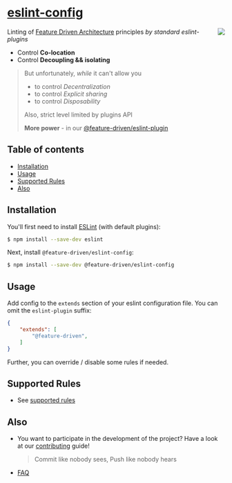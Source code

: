 # [eslint-config](https://www.npmjs.com/package/@feature-driven/eslint-config)

<img src="https://avatars3.githubusercontent.com/u/74538205?s=120&v=4" align="right">

Linting of [Feature Driven Architecture](https://www.notion.so/Feature-Driven-Architecture-dfe306d664ae4780bcf999ccdd15e532) principles *by standard eslint-plugins*

- Control **Co-location**
- Control **Decoupling && isolating**

> But unfortunately, *while* it can't allow you
> - to control *Decentralization*
> - to control *Explicit sharing*
> - to control *Disposability*
>
> Also, strict level limited by plugins API
>
> **More power** - in our [@feature-driven/eslint-plugin](https://github.com/feature-driven/eslint-plugin)

## Table of contents

<!--ts-->
   <!-- TODO* [Overview](#overview) -->
   * [Installation](#installation)
   * [Usage](#usage)
   * [Supported Rules](#supported-rules)
   * [Also](#also)
<!--te-->

<!-- TODO: ## Overview -->


## Installation

You'll first need to install [ESLint](http://eslint.org) (with default plugins):

```sh
$ npm install --save-dev eslint
```

Next, install `@feature-driven/eslint-config`:

```sh
$ npm install --save-dev @feature-driven/eslint-config
```


## Usage

Add config to the `extends` section of your eslint configuration file. You can omit the `eslint-plugin` suffix:

```json
{
    "extends": [
        "@feature-driven",
    ]
}
```

Further, you can override / disable some rules if needed.
## Supported Rules

- See [supported rules](/docs/README.md)

## Also
- You want to participate in the development of the project? Have a look at our [contributing](./CONTRIBUTING.md) guide!
   > Commit like nobody sees, Push like nobody hears
- [FAQ](./FAQ.md)


